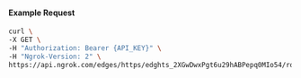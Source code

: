 <!-- Code generated for API Clients. DO NOT EDIT. -->

#### Example Request

```bash
curl \
-X GET \
-H "Authorization: Bearer {API_KEY}" \
-H "Ngrok-Version: 2" \
https://api.ngrok.com/edges/https/edghts_2XGwDwxPgt6u29hABPepq0MIo54/routes/edghtsrt_2XGwE2UrySoLUYs2y2eQvepUR1t/response_headers
```
